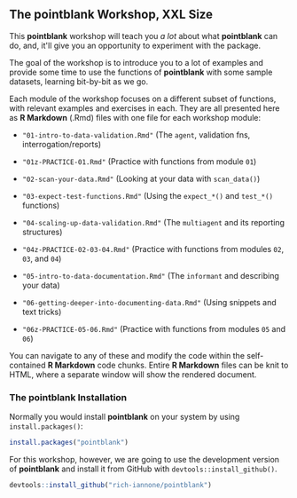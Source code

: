 ## The **pointblank** Workshop, XXL Size

This **pointblank** workshop will teach you *a lot* about what **pointblank** can do, and, it'll give you an opportunity to experiment with the package.

The goal of the workshop is to introduce you to a lot of examples and provide some time to use the functions of **pointblank** with some sample datasets, learning bit-by-bit as we go.

Each module of the workshop focuses on a different subset of functions, with relevant examples and exercises in each. They are all presented here as **R Markdown** (.Rmd) files with one file for each workshop module:

- `"01-intro-to-data-validation.Rmd"` (The `agent`, validation fns, interrogation/reports)
- `"01z-PRACTICE-01.Rmd"` (Practice with functions from module `01`)

- `"02-scan-your-data.Rmd"` (Looking at your data with `scan_data()`)
- `"03-expect-test-functions.Rmd"` (Using the `expect_*()` and `test_*()` functions)
- `"04-scaling-up-data-validation.Rmd"` (The `multiagent` and its reporting structures)
- `"04z-PRACTICE-02-03-04.Rmd"` (Practice with functions from modules `02`, `03`, and `04`)

- `"05-intro-to-data-documentation.Rmd"` (The `informant` and describing your data)
- `"06-getting-deeper-into-documenting-data.Rmd"` (Using snippets and text tricks)
- `"06z-PRACTICE-05-06.Rmd"` (Practice with functions from modules `05` and `06`)

You can navigate to any of these and modify the code within the self-contained **R Markdown** code chunks. Entire **R Markdown** files can be knit to HTML, where a separate window will show the rendered document.

### The **pointblank** Installation

Normally you would install **pointblank** on your system by using `install.packages()`:

``` r
install.packages("pointblank")
```

For this workshop, however, we are going to use the development version of **pointblank** and install it from GitHub with `devtools::install_github()`.

``` r
devtools::install_github("rich-iannone/pointblank")
```
